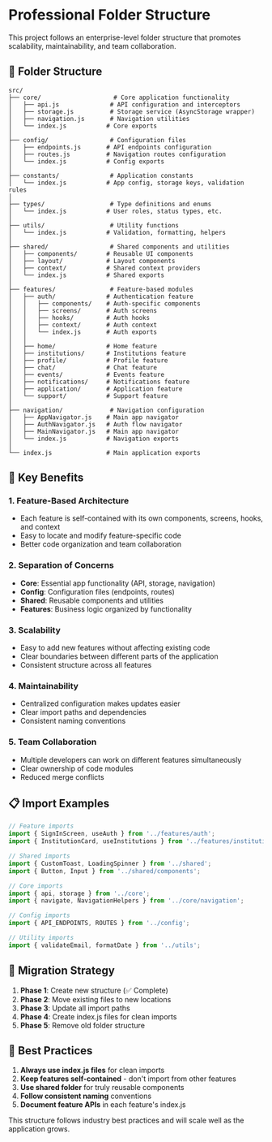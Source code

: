 # Professional Folder Structure

This project follows an enterprise-level folder structure that promotes scalability, maintainability, and team collaboration.

## 📁 Folder Structure

```
src/
├── core/                    # Core application functionality
│   ├── api.js              # API configuration and interceptors
│   ├── storage.js          # Storage service (AsyncStorage wrapper)
│   ├── navigation.js       # Navigation utilities
│   └── index.js           # Core exports
│
├── config/                 # Configuration files
│   ├── endpoints.js       # API endpoints configuration
│   ├── routes.js          # Navigation routes configuration
│   └── index.js           # Config exports
│
├── constants/              # Application constants
│   └── index.js           # App config, storage keys, validation rules
│
├── types/                  # Type definitions and enums
│   └── index.js           # User roles, status types, etc.
│
├── utils/                  # Utility functions
│   └── index.js           # Validation, formatting, helpers
│
├── shared/                 # Shared components and utilities
│   ├── components/        # Reusable UI components
│   ├── layout/            # Layout components
│   ├── context/           # Shared context providers
│   └── index.js           # Shared exports
│
├── features/               # Feature-based modules
│   ├── auth/              # Authentication feature
│   │   ├── components/    # Auth-specific components
│   │   ├── screens/       # Auth screens
│   │   ├── hooks/         # Auth hooks
│   │   ├── context/       # Auth context
│   │   └── index.js       # Auth exports
│   │
│   ├── home/              # Home feature
│   ├── institutions/      # Institutions feature
│   ├── profile/           # Profile feature
│   ├── chat/              # Chat feature
│   ├── events/            # Events feature
│   ├── notifications/     # Notifications feature
│   ├── application/       # Application feature
│   └── support/           # Support feature
│
├── navigation/             # Navigation configuration
│   ├── AppNavigator.js    # Main app navigator
│   ├── AuthNavigator.js   # Auth flow navigator
│   ├── MainNavigator.js   # Main app navigator
│   └── index.js           # Navigation exports
│
└── index.js               # Main application exports
```

## 🎯 Key Benefits

### 1. **Feature-Based Architecture**
- Each feature is self-contained with its own components, screens, hooks, and context
- Easy to locate and modify feature-specific code
- Better code organization and team collaboration

### 2. **Separation of Concerns**
- **Core**: Essential app functionality (API, storage, navigation)
- **Config**: Configuration files (endpoints, routes)
- **Shared**: Reusable components and utilities
- **Features**: Business logic organized by functionality

### 3. **Scalability**
- Easy to add new features without affecting existing code
- Clear boundaries between different parts of the application
- Consistent structure across all features

### 4. **Maintainability**
- Centralized configuration makes updates easier
- Clear import paths and dependencies
- Consistent naming conventions

### 5. **Team Collaboration**
- Multiple developers can work on different features simultaneously
- Clear ownership of code modules
- Reduced merge conflicts

## 📋 Import Examples

```javascript
// Feature imports
import { SignInScreen, useAuth } from '../features/auth';
import { InstitutionCard, useInstitutions } from '../features/institutions';

// Shared imports
import { CustomToast, LoadingSpinner } from '../shared';
import { Button, Input } from '../shared/components';

// Core imports
import { api, storage } from '../core';
import { navigate, NavigationHelpers } from '../core/navigation';

// Config imports
import { API_ENDPOINTS, ROUTES } from '../config';

// Utility imports
import { validateEmail, formatDate } from '../utils';
```

## 🔄 Migration Strategy

1. **Phase 1**: Create new structure (✅ Complete)
2. **Phase 2**: Move existing files to new locations
3. **Phase 3**: Update all import paths
4. **Phase 4**: Create index.js files for clean imports
5. **Phase 5**: Remove old folder structure

## 📝 Best Practices

1. **Always use index.js files** for clean imports
2. **Keep features self-contained** - don't import from other features
3. **Use shared folder** for truly reusable components
4. **Follow consistent naming** conventions
5. **Document feature APIs** in each feature's index.js

This structure follows industry best practices and will scale well as the application grows.
